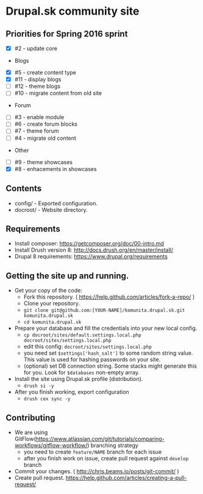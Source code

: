 # Drupal.sk community site

## Priorities for Spring 2016 sprint
* [x] #2 - update core
* Blogs
 - [x] #5 - create content type
 - [x] #11 - display blogs
 - [ ] #12 - theme blogs
 - [ ] #10 - migrate content from old site
* Forum
 - [ ] #3 - enable module
 - [ ] #6 - create forum blocks
 - [ ] #7 - theme forum
 - [ ] #4 - migrate old content
* Other
 - [ ] #9 - theme showcases
 - [x] #8 - enhacements in showcases

## Contents
* config/ - Exported configuration.
* docroot/ - Website directory.

## Requirements
* Install composer: https://getcomposer.org/doc/00-intro.md
* Install Drush version 8: http://docs.drush.org/en/master/install/
* Drupal 8 requirements: https://www.drupal.org/requirements

## Getting the site up and running.
* Get your copy of the code:
  * Fork this repository. ( https://help.github.com/articles/fork-a-repo/ )
  * Clone your repository.
  * `git clone git@github.com:[YOUR-NAME]/komunita.drupal.sk.git komunita.drupal.sk`
  * `cd komunita.drupal.sk`
* Prepare your database and fill the credentials into your new local config.
  * `cp docroot/sites/default.settings.local.php docroot/sites/settings.local.php`
  * edit this config: `docroot/sites/settings.local.php`
  * you need set `$settings['hash_salt']` to some random string value. This value is used for hashing passwords on your site.
  * (optional) set DB connection string. Some stacks might generate this for you. Look for `$databases` non-empty array. 
* Install the site using Drupal.sk profile (distribution).
  * `drush si -y`
* After you finish working, export configuration
  * `drush cex sync -y`
  
## Contributing
* We are using GitFlow(https://www.atlassian.com/git/tutorials/comparing-workflows/gitflow-workflow/) branching strategy
  * you need to create ```feature/NAME``` branch for each issue
  * after you finish work on issue, create pull request against ```develop``` branch 
* Commit your changes. ( http://chris.beams.io/posts/git-commit/ )
* Create pull request. https://help.github.com/articles/creating-a-pull-request/

